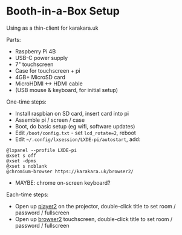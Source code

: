 Booth-in-a-Box Setup
====================
Using as a thin-client for karakara.uk

Parts:

* Raspberry Pi 4B
* USB-C power supply
* 7" touchscreen
* Case for touchscreen + pi
* 4GB+ MicroSD card
* MicroHDMI <-> HDMI cable
* (USB mouse & keyboard, for initial setup)

One-time steps:

* Install raspbian on SD card, insert card into pi
* Assemble pi / screen / case
* Boot, do basic setup (eg wifi, software updates)
* Edit `/boot/config.txt` - set `lcd_rotate=2`, reboot
* Edit `~/.config/lxsession/LXDE-pi/autostart`, add:
```
@lxpanel --profile LXDE-pi
@xset s off
@xset -dpms
@xset s noblank
@chromium-browser https://karakara.uk/browser2/
```
* MAYBE: chrome on-screen keyboard?

Each-time steps:

* Open up [player2](https://karakara.uk/player2/) on the projector,
  double-click title to set room / password / fullscreen
* Open up [browser2](https://karakara.uk/browser2/) touchscreen,
  double-click title to set room / password / fullscreen
